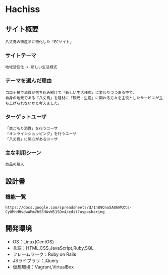 # Hachiss

## サイト概要
    八丈島の特産品に特化した「ECサイト」

### サイトテーマ
    地域活性化 × 新しい生活様式

### テーマを選んだ理由
    コロナ禍で消費が落ち込み続けて「新しい生活様式」に変わりつつある中で、
    自身の地元である「八丈島」を題材に「観光・生産」に関わる方々を主役としたサービスが立ち上げられないかと考えました。

### ターゲットユーザ
    「巣ごもり消費」を行うユーザ
    「オンラインショッピング」を行うユーザ
    「八丈島」に関心があるユーザ

### 主な利用シーン
    商品の購入

## 設計書
    

### 機能一覧
    https://docs.google.com/spreadsheets/d/1n89Qno5A86WRXts-Cy8MhHHvdwWMmVhS5HAvW51SOv4/edit?usp=sharing

## 開発環境
- OS：Linux(CentOS)
- 言語：HTML,CSS,JavaScript,Ruby,SQL
- フレームワーク：Ruby on Rails
- JSライブラリ：jQuery
- 仮想環境：Vagrant,VirtualBox